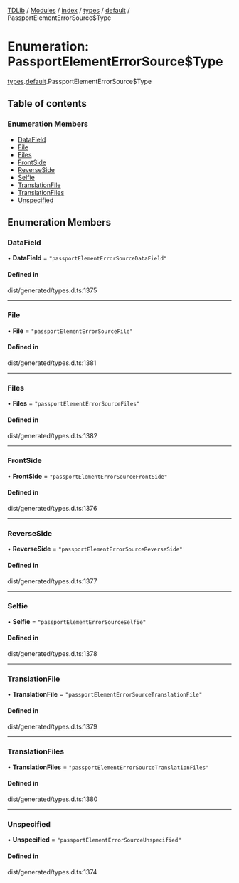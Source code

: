 [TDLib](../README.md) / [Modules](../modules.md) / [index](../modules/index.md) / [types](../modules/index.types.md) / [default](../modules/index.types.default.md) / PassportElementErrorSource$Type

# Enumeration: PassportElementErrorSource$Type

[types](../modules/index.types.md).[default](../modules/index.types.default.md).PassportElementErrorSource$Type

## Table of contents

### Enumeration Members

- [DataField](index.types.default.PassportElementErrorSource_Type.md#datafield)
- [File](index.types.default.PassportElementErrorSource_Type.md#file)
- [Files](index.types.default.PassportElementErrorSource_Type.md#files)
- [FrontSide](index.types.default.PassportElementErrorSource_Type.md#frontside)
- [ReverseSide](index.types.default.PassportElementErrorSource_Type.md#reverseside)
- [Selfie](index.types.default.PassportElementErrorSource_Type.md#selfie)
- [TranslationFile](index.types.default.PassportElementErrorSource_Type.md#translationfile)
- [TranslationFiles](index.types.default.PassportElementErrorSource_Type.md#translationfiles)
- [Unspecified](index.types.default.PassportElementErrorSource_Type.md#unspecified)

## Enumeration Members

### DataField

• **DataField** = ``"passportElementErrorSourceDataField"``

#### Defined in

dist/generated/types.d.ts:1375

___

### File

• **File** = ``"passportElementErrorSourceFile"``

#### Defined in

dist/generated/types.d.ts:1381

___

### Files

• **Files** = ``"passportElementErrorSourceFiles"``

#### Defined in

dist/generated/types.d.ts:1382

___

### FrontSide

• **FrontSide** = ``"passportElementErrorSourceFrontSide"``

#### Defined in

dist/generated/types.d.ts:1376

___

### ReverseSide

• **ReverseSide** = ``"passportElementErrorSourceReverseSide"``

#### Defined in

dist/generated/types.d.ts:1377

___

### Selfie

• **Selfie** = ``"passportElementErrorSourceSelfie"``

#### Defined in

dist/generated/types.d.ts:1378

___

### TranslationFile

• **TranslationFile** = ``"passportElementErrorSourceTranslationFile"``

#### Defined in

dist/generated/types.d.ts:1379

___

### TranslationFiles

• **TranslationFiles** = ``"passportElementErrorSourceTranslationFiles"``

#### Defined in

dist/generated/types.d.ts:1380

___

### Unspecified

• **Unspecified** = ``"passportElementErrorSourceUnspecified"``

#### Defined in

dist/generated/types.d.ts:1374
